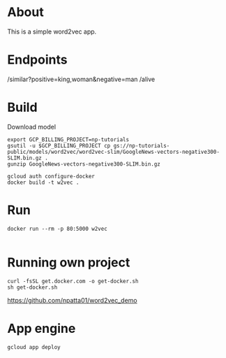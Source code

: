 # About
This is a simple word2vec app.

# Endpoints

/similar?positive=king,woman&negative=man
/alive

# Build
Download model
```
export GCP_BILLING_PROJECT=np-tutorials
gsutil -u $GCP_BILLING_PROJECT cp gs://np-tutorials-public/models/word2vec/word2vec-slim/GoogleNews-vectors-negative300-SLIM.bin.gz .
gunzip GoogleNews-vectors-negative300-SLIM.bin.gz
```

```
gcloud auth configure-docker
docker build -t w2vec .
```

# Run
```
docker run --rm -p 80:5000 w2vec


```




# Running own project
```
curl -fsSL get.docker.com -o get-docker.sh
sh get-docker.sh
```
https://github.com/npatta01/word2vec_demo

# App engine
```
gcloud app deploy

```
